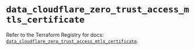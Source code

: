 # `data_cloudflare_zero_trust_access_mtls_certificate`

Refer to the Terraform Registry for docs: [`data_cloudflare_zero_trust_access_mtls_certificate`](https://registry.terraform.io/providers/cloudflare/cloudflare/5.11.0/docs/data-sources/zero_trust_access_mtls_certificate).
